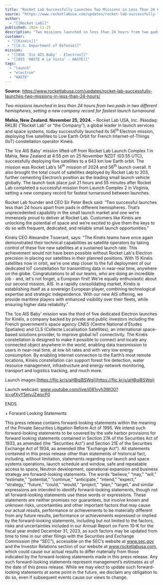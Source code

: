 ```yaml
---
title: "Rocket Lab Successfully Launches Two Missions in Less Than 24 Hours  "
source: "https://www.rocketlabusa.com/updates/rocket-lab-successfully-launches-two-missions-in-less-than-24-hours/"
author:
  - "[[Rocket Lab]]"
published: 2024-11-25
description: "Two missions launched in less than 24 hours from two pads in two different hemispheres, setting a new company record for fastest launch turnaround."
customer: 
 - "[[Kinéis]]"
 - "[[U.S. Department of Defense]]"
mission: 
 - "[[056 'Ice AIS Baby' - Electron]]"
 - "[[055 'HASTE A La Vista' - HASTE]]"
tags:
  - "launch"
  - "electron"
  - "HASTE"
---
```


**Source**: https://www.rocketlabusa.com/updates/rocket-lab-successfully-launches-two-missions-in-less-than-24-hours/

*Two missions launched in less than 24 hours from two pads in two different hemispheres, setting a new company record for fastest launch turnaround.*

**Mahia, New Zealand. November 25, 2024.** – Rocket Lab USA, Inc. (Nasdaq: RKLB) (“Rocket Lab” or “the Company”), a global leader in launch services and space systems, today successfully launched its 56<sup>th </sup> Electron mission, deploying five satellites to Low Earth Orbit for French Internet-of-Things (IoT) constellation operator Kinéis.

The ‘Ice AIS Baby’ mission lifted-off from Rocket Lab Launch Complex 1 in Mahia, New Zealand at 4:55 pm on 25 November NZDT (03:55 UTC), successfully deploying five satellites to a 643 km low Earth orbit. The mission was Rocket Lab’s 14<sup>th</sup> mission of 2024 and 56<sup>th</sup> launch overall. It also brought the total count of satellites deployed by Rocket Lab to 203, further cementing Electron’s position as the leading small launch vehicle globally. The launch took place just 21 hours and 55 minutes after Rocket Lab completed a successful mission from Launch Complex 2 in Virginia, setting a new company record for fastest turnaround between launches.

Rocket Lab founder and CEO Sir Peter Beck said: “Two successful launches less than 24 hours apart from pads in different hemispheres. That’s unprecedented capability in the small launch market and one we’re immensely proud to deliver at Rocket Lab. Customers like Kinéis are unlocking the potential of space and we’re excited to give them the keys to do so with frequent, dedicated, and reliable small launch opportunities.”

Kinéis CEO Alexandre Tisserant, says: "The Kinéis teams have once again demonstrated their technical capabilities as satellite operators by taking control of these five new satellites at a sustained launch rate. This achievement would not have been possible without Rocket Lab's Electron precision in placing our satellites in their planned positions. With 15 Kinéis satellites now in orbit, we're one step closer to the full deployment of our dedicated IoT constellation for transmitting data in near-real time, anywhere on the globe. Congratulations to all our teams, who are doing an incredible job - and, let's not forget, a European first! We're equally enthusiastic about our second mission, AIS. In a rapidly consolidating market, Kinéis is establishing itself as a sovereign European player, combining technological expertise and strategic independence. With our new AIS offering, we provide maritime players with enhanced visibility over their fleets, while ensuring higher data reliability."

The ‘Ice AIS Baby’ mission was the third of five dedicated Electron launches for Kinéis, a company backed by private and public investors including the French government’s space agency CNES (Centre National d'Études Spatiales) and CLS (Collecte Localisation Satellites), an international space-based solutions provider, to improve global IoT connectivity. The Kinéis constellation is designed to make it possible to connect and locate any connected object anywhere in the world, enabling data transmission to users in near-real time, at low bit rates and with very low energy consumption. By enabling internet connection to the Earth’s most remote locations, Kinéis constellation can support forest fire detection, water resource management, infrastructure and energy network monitoring, transport and logistics tracking, and much more.

Launch images:[https://flic.kr/s/aHBqjBSWqi](https://flic.kr/s/aHBqjBSWqi)

Launch webcast: www.youtube.com/live/i081vyh3WO0?si=qfXyY5ejvJZwscP0

ENDS

\+ Forward Looking Statements

This press release contains forward-looking statements within the meaning of the Private Securities Litigation Reform Act of 1995. We intend such forward-looking statements to be covered by the safe harbor provisions for forward looking statements contained in Section 27A of the Securities Act of 1933, as amended (the “Securities Act”) and Section 21E of the Securities Exchange Act of 1934, as amended (the “Exchange Act”). All statements contained in this press release other than statements of historical fact, including, without limitation, statements regarding our launch and space systems operations, launch schedule and window, safe and repeatable access to space, Neutron development, operational expansion and business strategy are forward-looking statements. The words “believe,” “may,” “will,” “estimate,” “potential,” “continue,” “anticipate,” “intend,” “expect,” “strategy,” “future,” “could,” “would,” “project,” “plan,” “target,” and similar expressions are intended to identify forward-looking statements, though not all forward-looking statements use these words or expressions. These statements are neither promises nor guarantees, but involve known and unknown risks, uncertainties and other important factors that may cause our actual results, performance or achievements to be materially different from any future results, performance or achievements expressed or implied by the forward-looking statements, including but not limited to the factors, risks and uncertainties included in our Annual Report on Form 10-K for the fiscal year ended December 31, 2023, as such factors may be updated from time to time in our other filings with the Securities and Exchange Commission (the “SEC”), accessible on the SEC’s website at www.sec.gov and the Investor Relations section of our website at www.rocketlabusa.com, which could cause our actual results to differ materially from those indicated by the forward-looking statements made in this press release. Any such forward-looking statements represent management’s estimates as of the date of this press release. While we may elect to update such forward-looking statements at some point in the future, we disclaim any obligation to do so, even if subsequent events cause our views to change.